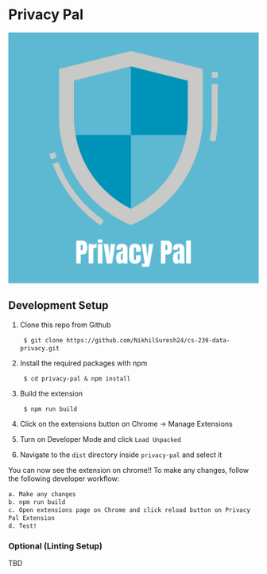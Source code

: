 # Privacy Pal
![logo](./public/logo.png)

## Development Setup

1. Clone this repo from Github

        $ git clone https://github.com/NikhilSuresh24/cs-239-data-privacy.git

2. Install the required packages with npm

        $ cd privacy-pal & npm install


3. Build the extension

        $ npm run build


4. Click on the extensions button on Chrome -> Manage Extensions


5. Turn on Developer Mode and click `Load Unpacked`

6. Navigate to the `dist` directory inside `privacy-pal` and select it


You can now see the extension on chrome!! To make any changes, follow the following developer workflow:

    a. Make any changes
    b. npm run build
    c. Open extensions page on Chrome and click reload button on Privacy Pal Extension
    d. Test!


### Optional (Linting Setup)

TBD


